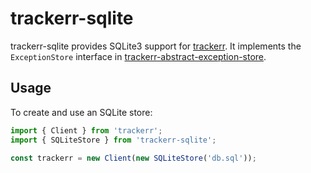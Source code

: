 # trackerr-sqlite

trackerr-sqlite provides SQLite3 support for [trackerr](https://github.com/chidiwilliams/trackerr). It implements the `ExceptionStore` interface in [trackerr-abstract-exception-store](https://github.com/chidiwilliams/trackerr-abstract-exception-store).

## Usage

To create and use an SQLite store:

```js
import { Client } from 'trackerr';
import { SQLiteStore } from 'trackerr-sqlite';

const trackerr = new Client(new SQLiteStore('db.sql'));
```
